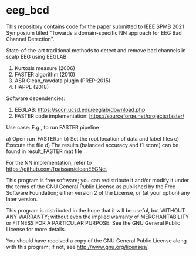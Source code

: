 # eeg_bcd

This repository contains code for the paper submitted to IEEE SPMB 2021 Symposium titled "Towards a domain-specific NN approach for EEG Bad Channel Detection".

State-of-the-art traditional methods to detect and remove bad channels in scalp EEG using EEGLAB

1) Kurtosis measure (2006)
2) FASTER algorithm (2010)
3) ASR Clean_rawdata plugin (PREP-2015)
4) HAPPE (2018)

Software dependencies:
1) EEGLAB: https://sccn.ucsd.edu/eeglab/download.php
2) FASTER code implementation: https://sourceforge.net/projects/faster/

Use case: E.g., to run FASTER pipeline

a) Open run_FASTER.m
b) Set the root location of data and label files
c) Execute the file
d) The results (balanced accuracy and f1 score) can be found in result_FASTER mat file


For the NN implementation, refer to https://github.com/fpaissan/cleanEEGNet

This program is free software; you can redistribute it and/or modify it under the terms of the GNU General Public License as published by the Free Software Foundation; either version 2 of the License, or (at your option) any later version.

This program is distributed in the hope that it will be useful, but WITHOUT ANY WARRANTY; without even the implied warranty of MERCHANTABILITY or FITNESS FOR A PARTICULAR PURPOSE. See the GNU General Public License for more details.

You should have received a copy of the GNU General Public License along with this program; if not, see http://www.gnu.org/licenses/.
